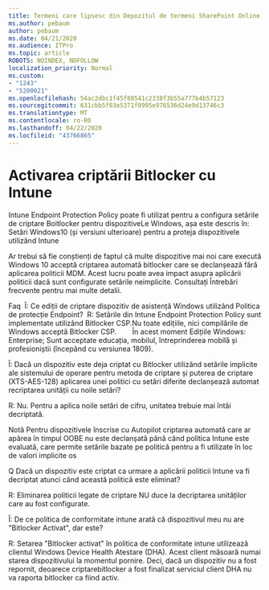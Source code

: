 ```yaml
---
title: Termeni care lipsesc din Depozitul de termeni SharePoint Online
ms.author: pebaum
author: pebaum
ms.date: 04/21/2020
ms.audience: ITPro
ms.topic: article
ROBOTS: NOINDEX, NOFOLLOW
localization_priority: Normal
ms.custom:
- "1243"
- "5200021"
ms.openlocfilehash: 54ac2dbc1f45f88541c2338f3b55a777b4b57123
ms.sourcegitcommit: 631cbb5f03e5371f0995e976536d24e9d13746c3
ms.translationtype: MT
ms.contentlocale: ro-RO
ms.lasthandoff: 04/22/2020
ms.locfileid: "43766865"
---
```

# <a name="enabling-bitlocker-encryption-with-intune"></a>Activarea criptării Bitlocker cu Intune

Intune Endpoint Protection Policy poate fi utilizat pentru a configura setările de criptare Boitlocker pentru dispozitiveLe Windows, așa este descris în: Setări Windows10 (și versiuni ulterioare) pentru a proteja dispozitivele utilizând Intune

Ar trebui să fie conștienți de faptul că multe dispozitive mai noi care execută Windows 10 acceptă criptarea automată bitlocker care se declanșează fără aplicarea politicii MDM. Acest lucru poate avea impact asupra aplicării politicii dacă sunt configurate setările neimplicite. Consultați Întrebări frecvente pentru mai multe detalii.


Faq  Î: Ce ediții de criptare dispozitiv de asistență Windows utilizând Politica de protecție Endpoint?
 R: Setările din Intune Endpoint Protection Policy sunt implementate utilizând Bitlocker CSP.Nu toate edițiile, nici compilările de Windows acceptă Bitlocker CSP. 
      În acest moment Edițiile Windows: Enterprise; Sunt acceptate educația, mobilul, întreprinderea mobilă și profesioniștii (începând cu versiunea 1809).




Î: Dacă un dispozitiv este deja criptat cu Bitlocker utilizând setările implicite ale sistemului de operare pentru metoda de criptare și puterea de criptare (XTS-AES-128) aplicarea unei politici cu setări diferite declanșează automat recriptarea unității cu noile setări?

R: Nu. Pentru a aplica noile setări de cifru, unitatea trebuie mai întâi decriptată.

Notă Pentru dispozitivele înscrise cu Autopilot criptarea automată care ar apărea în timpul OOBE nu este declanșată până când politica Intune este evaluată, care permite setările bazate pe politică pentru a fi utilizate în loc de valori implicite os




Q Dacă un dispozitiv este criptat ca urmare a aplicării politicii Intune va fi decriptat atunci când această politică este eliminat?

R: Eliminarea politicii legate de criptare NU duce la decriptarea unităților care au fost configurate.




Î: De ce politica de conformitate intune arată că dispozitivul meu nu are "Bitlocker Activat", dar este?

R: Setarea "Bitlocker activat" în politica de conformitate intune utilizează clientul Windows Device Health Atestare (DHA). Acest client măsoară numai starea dispozitivului la momentul pornire. Deci, dacă un dispozitiv nu a fost repornit, deoarece criptarebitlocker a fost finalizat serviciul client DHA nu va raporta bitlocker ca fiind activ.